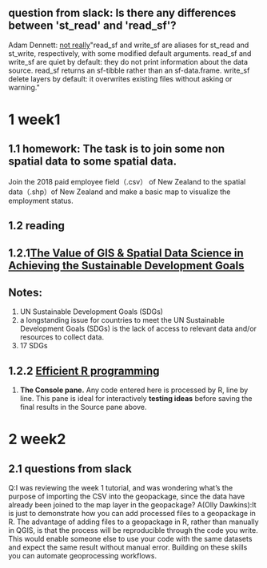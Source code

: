 ## question from slack: Is there any differences between 'st_read' and 'read_sf'?

Adam Dennett: [not really](https://r-spatial.github.io/sf/reference/st_read.html)"read_sf and write_sf are aliases for st_read and st_write, respectively, with some modified default arguments. read_sf and write_sf are quiet by default: they do not print information about the data source. read_sf returns an sf-tibble rather than an sf-data.frame. write_sf delete layers by default: it overwrites existing files without asking or warning."

# 1 week1
## 1.1 homework: The task is to join some non spatial data to some spatial data.
Join the 2018 paid employee field（.csv） of New Zealand  to the spatial data（.shp）of New Zealand and make a basic map to visualize the employment status.

## 1.2 reading
## 1.2.1[The Value of GIS & Spatial Data Science in Achieving the Sustainable Development Goals](https://complexsystemstheory.net/2020/09/23/gis-and-the-sustainable-development-goals/)
## Notes: 
  1. UN Sustainable Development Goals (SDGs)
  2. a longstanding issue for countries to meet the UN Sustainable Development Goals (SDGs) is the lack of access to relevant data and/or resources to collect data.
  3. 17 SDGs

## 1.2.2 [Efficient R programming](https://csgillespie.github.io/efficientR/)
  1. **The Console pane.** Any code entered here is processed by R, line by line. This pane is ideal for interactively **testing ideas** before saving the final results in the Source pane above.



# 2 week2
## 2.1 questions from slack
Q:I was reviewing the week 1 tutorial, and was wondering what’s the purpose of importing the CSV into the geopackage, since the data have already been joined to the map layer in the geopackage?
A(Olly Dawkins):It is just to demonstrate how you can add processed files to a geopackage in R. The advantage of adding files to a geopackage in R, rather than manually in QGIS, is that the process will be reproducible through the code you write. This would enable someone else to use your code with the same datasets and expect the same result without manual error. Building on these skills you can automate geoprocessing workflows.
